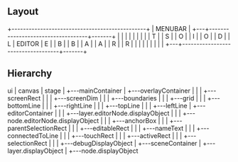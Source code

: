 ## Layout

+-----------------------------------------------+
|                   MENUBAR                     |
+---+-----------------------------------+-------+
|   |                                   |       |
|   |                                   |       |
| T |                                   |   S   |
| O |                                   |   I   |
| O |                                   |   D   |
| L |             EDITOR                |   E   |
| B |                                   |   B   |
| A |                                   |   A   |
| R |                                   |   R   |
|   |                                   |       |
|   |                                   |       |
+---+-----------------------------------+-------+

## Hierarchy

ui
|
canvas
|
stage
|
+---mainContainer
    |
    +---overlayContainer
    |   |
    |   +---screenRect
    |   |
    |   +---screenDim
    |   |
    |   +---boundaries
    |       |
    |       +---grid
    |       |
    |       +---bottomLine
    |       |
    |       +---rightLine
    |       |
    |       +---topLine
    |       |
    |       +---leftLine
    |
    +---editorContainer
    |   |
    |   +---layer.editorNode.displayObject
    |           |
    |           +---node.editorNode.displayObject
    |               |
    |               +---anchorBox
    |               |
    |               +---parentSelectionRect
    |               |
    |               +---editableRect
    |               |
    |               +---nameText
    |               |
    |               +---connectedToLine
    |               |
    |               +---touchRect
    |               |
    |               +---activeRect
    |               |
    |               +---selectionRect
    |               |
    |               +---debugDisplayObject
    |
    +---sceneContainer
        |
        +---layer.displayObject
            |
            +---node.displayObject

